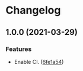 # Changelog

## 1.0.0 (2021-03-29)


### Features

* Enable CI. ([6fe1a54](https://www.github.com/Teletha/viewtify-customfx/commit/6fe1a5463d46fa9f3e0e2e9b7606b7c5b56d4d3a))
